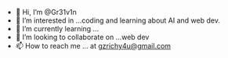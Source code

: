 - 👋 Hi, I’m @Gr31v1n
- 👀 I’m interested in ...coding and learning about AI and web dev.
- 🌱 I’m currently learning ...
- 💞️ I’m looking to collaborate on ...web dev
- 📫 How to reach me ... at gzrichy4u@gmail.com 

<!---
Gr31v1n/Gr31v1n is a ✨ special ✨ repository because its `README.md` (this file) appears on your GitHub profile.
You can click the Preview link to take a look at your changes.
--->
